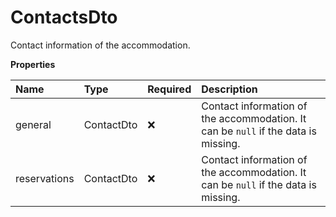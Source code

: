 # ContactsDto

Contact information of the accommodation.

**Properties**

| Name         | Type       | Required | Description                                                                        |
| :----------- | :--------- | :------- | :--------------------------------------------------------------------------------- |
| general      | ContactDto | ❌       | Contact information of the accommodation. It can be `null` if the data is missing. |
| reservations | ContactDto | ❌       | Contact information of the accommodation. It can be `null` if the data is missing. |

<!-- This file was generated by liblab | https://liblab.com/ -->
